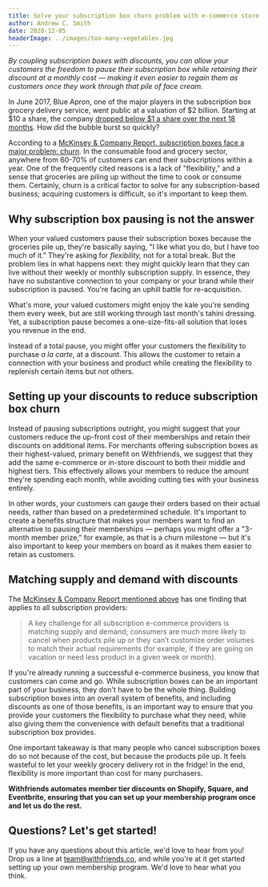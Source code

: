 ```yaml
---
title: Solve your subscription box churn problem with e-commerce store discounts
author: Andrew C. Smith
date: 2020-12-05
headerImage: ../images/too-many-vegetables.jpg
---
```


*By coupling subscription boxes with discounts, you can allow your customers the freedom to pause their subscription box while retaining their discount at a monthly cost — making it even easier to regain them as customers once they work through that pile of face cream.*

<!-- end -->

In June 2017, Blue Apron, one of the major players in the subscription box grocery delivery service, went public at a valuation of $2 billion. Starting at $10 a share, the company [dropped below $1 a share over the next 18 months](https://www.cnbc.com/2018/12/21/blue-aprons-worst-meal-kit-deal-ever-now-costs-under-1-.html). How did the bubble burst so quickly?

According to a [McKinsey & Company Report, subscription boxes face a major problem: churn](https://www.mckinsey.com/industries/technology-media-and-telecommunications/our-insights/thinking-inside-the-subscription-box-new-research-on-ecommerce-consumers). In the consumable food and grocery sector, anywhere from 60-70% of customers can end their subscriptions within a year. One of the frequently cited reasons is a lack of "flexibility," and a sense that groceries are piling up without the time to cook or consume them. Certainly, churn is a critical factor to solve for any subscription-based business; acquiring customers is difficult, so it's important to keep them.

## Why subscription box pausing is not the answer

When your valued customers pause their subscription boxes because the groceries pile up, they're basically saying, "I like what you do, but I have too much of it." They're asking for *flexibility,* not for a total break. But the problem lies in what happens next: they might quickly learn that they can live without their weekly or monthly subscription supply. In essence, they have no substantive connection to your company or your brand while their subscription is paused. You're facing an uphill battle for re-acquisition.

What's more, your valued customers might enjoy the kale you're sending them every week, but are still working through last month's tahini dressing. Yet, a subscription pause becomes a one-size-fits-all solution that loses you revenue in the end.

Instead of a total pause, you might offer your customers the flexibility to purchase *a la carte*, at a discount. This allows the customer to retain a connection with your business and product while creating the flexibility to replenish certain items but not others.

## Setting up your discounts to reduce subscription box churn

Instead of pausing subscriptions outright, you might suggest that your customers reduce the up-front cost of their memberships and retain their discounts on additional items. For merchants offering subscription boxes as their highest-valued, primary benefit on Withfriends, we suggest that they add the same e-commerce or in-store discount to both their middle and highest tiers. This effectively allows your members to reduce the amount they're spending each month, while avoiding cutting ties with your business entirely.

In other words, your customers can gauge their orders based on their actual needs, rather than based on a predetermined schedule. It's important to create a benefits structure that makes your members want to find an alternative to pausing their memberships — perhaps you might offer a "3-month member prize," for example, as that is a churn milestone — but it's also important to keep your members on board as it makes them easier to retain as customers.

## Matching supply and demand with discounts

The [McKinsey & Company Report mentioned above](https://www.mckinsey.com/industries/technology-media-and-telecommunications/our-insights/thinking-inside-the-subscription-box-new-research-on-ecommerce-consumers) has one finding that applies to all subscription providers:

> A key challenge for all subscription e-commerce providers is matching supply and demand; consumers are much more likely to cancel when products pile up or they can’t customize order volumes to match their actual requirements (for example, if they are going on vacation or need less product in a given week or month).

If you're already running a successful e-commerce business, you know that customers can come and go. While subscription boxes can be an important part of your business, they don't have to be the whole thing. Building subscription boxes into an overall system of benefits, and including discounts as one of those benefits, is an important way to ensure that you provide your customers the flexibility to purchase what they need, while also giving them the convenience with default benefits that a traditional subscription box provides.

One important takeaway is that many people who cancel subscription boxes do so not because of the cost, but because the products pile up. It feels wasteful to let your weekly grocery delivery rot in the fridge! In the end, flexibility is more important than cost for many purchasers.

**Withfriends automates member tier discounts on Shopify, Square, and Eventbrite, ensuring that you can set up your membership program once and let us do the rest.**

## Questions? Let's get started!

If you have any questions about this article, we'd love to hear from you! Drop us a line at team@withfriends.co, and while you're at it get started setting up your own membership program. We'd love to hear what you think.

